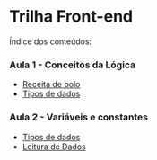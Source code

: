 # Trilha Front-end

Índice dos conteúdos:

### Aula 1 - Conceitos da Lógica

- [Receita de bolo](logica-imperativa/1/receita-de-bolo.md)
- [Tipos de dados](logica-imperativa/1/sala%20de%20aula.docx)

### Aula 2 - Variáveis e constantes

- [Tipos de dados](logica-imperativa/2/tipos-de-dados.md)
- [Leitura de Dados](logica-imperativa/2/leitura-de-dados.md)